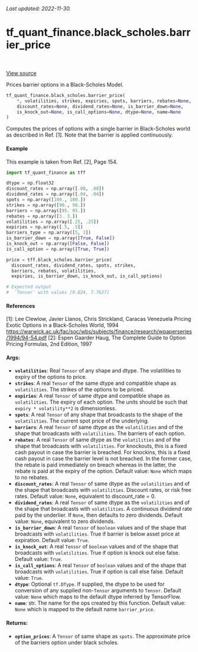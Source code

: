 <!--
This file is generated by a tool. Do not edit directly.
For open-source contributions the docs will be updated automatically.
-->

*Last updated: 2022-11-30.*

<div itemscope itemtype="http://developers.google.com/ReferenceObject">
<meta itemprop="name" content="tf_quant_finance.black_scholes.barrier_price" />
<meta itemprop="path" content="Stable" />
</div>

# tf_quant_finance.black_scholes.barrier_price

<!-- Insert buttons and diff -->

<table class="tfo-notebook-buttons tfo-api" align="left">
</table>

<a target="_blank" href="https://github.com/google/tf-quant-finance/blob/master/tf_quant_finance/black_scholes/vanilla_prices.py">View source</a>



Prices barrier options in a Black-Scholes Model.

```python
tf_quant_finance.black_scholes.barrier_price(
    *, volatilities, strikes, expiries, spots, barriers, rebates=None,
    discount_rates=None, dividend_rates=None, is_barrier_down=None,
    is_knock_out=None, is_call_options=None, dtype=None, name=None
)
```



<!-- Placeholder for "Used in" -->

Computes the prices of options with a single barrier in Black-Scholes world as
described in Ref. [1]. Note that the barrier is applied continuously.

#### Example

This example is taken from Ref. [2], Page 154.

```python
import tf_quant_finance as tff

dtype = np.float32
discount_rates = np.array([.08, .08])
dividend_rates = np.array([.04, .04])
spots = np.array([100., 100.])
strikes = np.array([90., 90.])
barriers = np.array([95. 95.])
rebates = np.array([3. 3.])
volatilities = np.array([.25, .25])
expiries = np.array([.5, .5])
barriers_type = np.array([5, 1])
is_barrier_down = np.array([True, False])
is_knock_out = np.array([False, False])
is_call_option = np.array([True, True])

price = tff.black_scholes.barrier_price(
  discount_rates, dividend_rates, spots, strikes,
  barriers, rebates, volatilities,
  expiries, is_barrier_down, is_knock_out, is_call_options)

# Expected output
#  `Tensor` with values [9.024, 7.7627]
```

#### References

[1]: Lee Clewlow, Javier Llanos, Chris Strickland, Caracas Venezuela
  Pricing Exotic Options in a Black-Scholes World, 1994
  https://warwick.ac.uk/fac/soc/wbs/subjects/finance/research/wpaperseries/1994/94-54.pdf
[2]: Espen Gaarder Haug, The Complete Guide to Option Pricing Formulas,
  2nd Edition, 1997

#### Args:


* <b>`volatilities`</b>: Real `Tensor` of any shape and dtype. The volatilities to
  expiry of the options to price.
* <b>`strikes`</b>: A real `Tensor` of the same dtype and compatible shape as
  `volatilities`. The strikes of the options to be priced.
* <b>`expiries`</b>: A real `Tensor` of same dtype and compatible shape as
  `volatilities`. The expiry of each option. The units should be such that
  `expiry * volatility**2` is dimensionless.
* <b>`spots`</b>: A real `Tensor` of any shape that broadcasts to the shape of the
  `volatilities`. The current spot price of the underlying.
* <b>`barriers`</b>: A real `Tensor` of same dtype as the `volatilities` and of the
  shape that broadcasts with `volatilities`. The barriers of each option.
* <b>`rebates`</b>: A real `Tensor` of same dtype as the `volatilities` and of the
  shape that broadcasts with `volatilities`. For knockouts, this is a
  fixed cash payout in case the barrier is breached. For knockins, this is a
  fixed cash payout in case the barrier level is not breached. In the former
  case, the rebate is paid immediately on breach whereas in the latter, the
  rebate is paid at the expiry of the option.
  Default value: `None` which maps to no rebates.
* <b>`discount_rates`</b>: A real `Tensor` of same dtype as the
  `volatilities` and of the shape that broadcasts with `volatilities`.
  Discount rates, or risk free rates.
  Default value: `None`, equivalent to discount_rate = 0.
* <b>`dividend_rates`</b>: A real `Tensor` of same dtype as the
  `volatilities` and of the shape that broadcasts with `volatilities`. A
  continuous dividend rate paid by the underlier. If `None`, then
  defaults to zero dividends.
  Default value: `None`, equivalent to zero dividends.
* <b>`is_barrier_down`</b>: A real `Tensor` of `boolean` values and of the shape
  that broadcasts with `volatilities`. True if barrier is below asset
  price at expiration.
  Default value: `True`.
* <b>`is_knock_out`</b>: A real `Tensor` of `boolean` values and of the shape
  that broadcasts with `volatilities`. True if option is knock out
  else false.
  Default value: `True`.
* <b>`is_call_options`</b>: A real `Tensor` of `boolean` values and of the shape
  that broadcasts with `volatilities`. True if option is call else
  false.
  Default value: `True`.
* <b>`dtype`</b>: Optional `tf.DType`. If supplied, the dtype to be used for conversion
  of any supplied non-`Tensor` arguments to `Tensor`.
  Default value: `None` which maps to the default dtype inferred by
  TensorFlow.
* <b>`name`</b>: str. The name for the ops created by this function.
  Default value: `None` which is mapped to the default name `barrier_price`.

#### Returns:


* <b>`option_prices`</b>: A `Tensor` of same shape as `spots`. The approximate price of
the barriers option under black scholes.